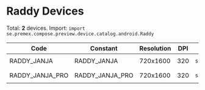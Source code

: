 # Raddy Devices

Total: **2** devices. Import: `import se.premex.compose.preview.device.catalog.android.Raddy`

| Code | Constant | Resolution | DPI | Compose Spec | Preview Usage |
|------|----------|------------|-----|-------------|---------------|
| RADDY_JANJA | RADDY_JANJA | 720x1600 | 320 | `spec:width=720px,height=1600px,dpi=320` | `@Preview(device = Raddy.RADDY_JANJA)` |
| RADDY_JANJA_PRO | RADDY_JANJA_PRO | 720x1600 | 320 | `spec:width=720px,height=1600px,dpi=320` | `@Preview(device = Raddy.RADDY_JANJA_PRO)` |

<!-- Generated automatically. Do not edit manually. -->
